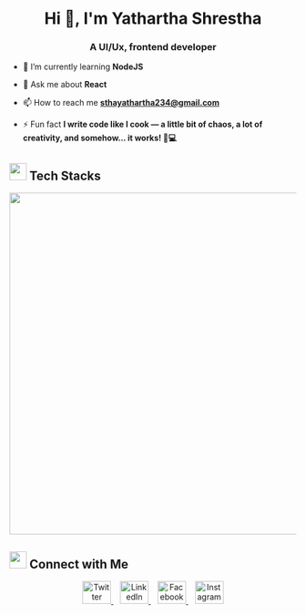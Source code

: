 <h1 align="center">Hi 👋, I'm Yathartha Shrestha</h1>
<h3 align="center">A UI/Ux, frontend developer</h3>



- 🌱 I’m currently learning **NodeJS**

- 💬 Ask me about **React**

- 📫 How to reach me **sthayathartha234@gmail.com**

- ⚡ Fun fact **I write code like I cook — a little bit of chaos, a lot of creativity, and somehow... it works! 🍜💻**



## <img src="https://media.giphy.com/media/3o7aD2saalBwwftBIY/giphy.gif" width="30"> Tech Stacks

<div align="center">

<img src="https://skillicons.dev/icons?i=js,java,python,react,typescript,mongodb,mysql,figma&theme=dark" width="600"/>

</div>


## <img src="https://media.giphy.com/media/jpVnC65DmYeyRL4LHS/giphy.gif" width="30"> Connect with Me

<div align="center">

<a href="https://twitter.com/sthaaizen" target="_blank">
  <img src="https://raw.githubusercontent.com/rahuldkjain/github-profile-readme-generator/master/src/images/icons/Social/twitter.svg" alt="Twitter" width="50" height="40" />
</a>
&nbsp;&nbsp;
<a href="https://www.linkedin.com/in/sthaaizen/" target="_blank">
  <img src="https://raw.githubusercontent.com/rahuldkjain/github-profile-readme-generator/master/src/images/icons/Social/linked-in-alt.svg" alt="LinkedIn" width="50" height="40" />
</a>
&nbsp;&nbsp;
<a href="https://www.facebook.com/sthaaizen" target="_blank">
  <img src="https://raw.githubusercontent.com/rahuldkjain/github-profile-readme-generator/master/src/images/icons/Social/facebook.svg" alt="Facebook" width="50" height="40" />
</a>
&nbsp;&nbsp;
<a href="https://www.instagram.com/rc_2555/" target="_blank">
  <img src="https://raw.githubusercontent.com/rahuldkjain/github-profile-readme-generator/master/src/images/icons/Social/instagram.svg" alt="Instagram" width="50" height="40" />
</a>

</div>
